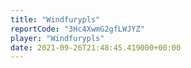 ```yaml
---
title: "Windfurypls"
reportCode: "3Hc4XwmG2gfLWJYZ"
player: "Windfurypls"
date: 2021-09-26T21:48:45.419000+00:00
---
```

